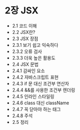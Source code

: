 # 2장 JSX
- 2.1 코드 이해
- 2.2 JSX란?
- 2.3 JSX 장점
- 2.3.1 보기 쉽고 익숙하다
- 2.3.2 오류 검사
- 2.3.3 더욱 높은 활용도
- 2.4 JSX 문법
- 2.4.1 감싸인 요소
- 2.4.2 자바스크립트 표현
- 2.4.3 if 문 대신 조건부 연산자
- 2.4.4 &&를 사용한 조건부 렌더링
- 2.4.5 인라인 스타일링
- 2.4.6 class 대신 className
- 2.4.7 꼭 닫아야 하는 태그
- 2.4.8 주석
- 2.5 정리
